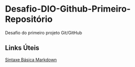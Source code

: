 # Desafio-DIO-Github-Primeiro-Repositório
Desafio do primeiro projeto Git/GitHub



## Links Úteis
[Sintaxe Básica Markdown](https://markdownguide.org/basic-syntax/)

